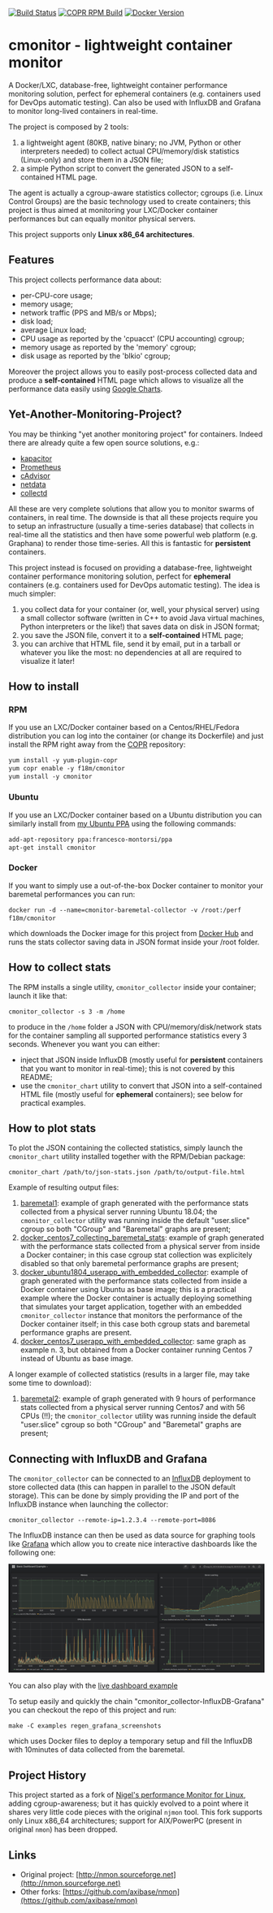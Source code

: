 [![Build Status](https://travis-ci.com/f18m/cmonitor.svg?branch=master)](https://travis-ci.com/f18m/cmonitor "TravisCI status")
[![COPR RPM Build](https://copr.fedorainfracloud.org/coprs/f18m/cmonitor/package/cmonitor/status_image/last_build.png)](https://copr.fedorainfracloud.org/coprs/f18m/cmonitor/ "RPMs on Fedora COPR")
[![Docker Version](https://images.microbadger.com/badges/version/f18m/cmonitor.svg)](https://hub.docker.com/r/f18m/cmonitor "Docker Image on DockerHub")

# cmonitor - lightweight container monitor

A Docker/LXC, database-free, lightweight container performance monitoring solution, perfect for ephemeral containers
(e.g. containers used for DevOps automatic testing). Can also be used with InfluxDB and Grafana to monitor long-lived 
containers in real-time.

The project is composed by 2 tools: 
1) a lightweight agent (80KB, native binary; no JVM, Python or other interpreters needed) to collect actual CPU/memory/disk statistics (Linux-only)
   and store them in a JSON file;
2) a simple Python script to convert the generated JSON to a self-contained HTML page.

The agent is actually a cgroup-aware statistics collector; cgroups (i.e. Linux Control Groups) are the basic technology used 
to create containers; this project is thus aimed at monitoring your LXC/Docker container performances but can equally monitor
physical servers.

This project supports only **Linux x86_64 architectures**.


## Features

This project collects performance data about:

- per-CPU-core usage;
- memory usage;
- network traffic (PPS and MB/s or Mbps);
- disk load;
- average Linux load;
- CPU usage as reported by the 'cpuacct' (CPU accounting) cgroup;
- memory usage as reported by the 'memory' cgroup;
- disk usage as reported by the 'blkio' cgroup;

Moreover the project allows you to easily post-process collected data and produce a **self-contained** HTML page which allows
to visualize all the performance data easily using [Google Charts](https://developers.google.com/chart/).


## Yet-Another-Monitoring-Project?

You may be thinking "yet another monitoring project" for containers. Indeed there are already quite a few open source solutions, e.g.:

- [kapacitor](https://www.influxdata.com/time-series-platform/kapacitor/)
- [Prometheus](https://prometheus.io/)
- [cAdvisor](https://github.com/google/cadvisor)
- [netdata](https://github.com/netdata/netdata)
- [collectd](https://collectd.org/)

All these are very complete solutions that allow you to monitor swarms of containers, in real time.
The downside is that all these projects require you to setup an infrastructure (usually a time-series database) that collects
in real-time all the statistics and then have some powerful web platform (e.g. Graphana) to render those time-series.
All this is fantastic for **persistent** containers.

This project instead is focused on providing a database-free, lightweight container performance monitoring solution, 
perfect for **ephemeral** containers (e.g. containers used for DevOps automatic testing). The idea is much simpler:
1) you collect data for your container (or, well, your physical server) using a small collector software (written in C++ to
  avoid Java virtual machines, Python interpreters or the like!) that saves data on disk in JSON format;
2) you save the JSON file, convert it to a **self-contained** HTML page;
3) you can archive that HTML file, send it by email, put in a tarball or whatever you like the most: no dependencies at all
  are required to visualize it later!


## How to install

### RPM

If you use an LXC/Docker container based on a Centos/RHEL/Fedora distribution you can log into the container (or change its Dockerfile)
and just install the RPM right away from the [COPR](https://copr.fedorainfracloud.org/coprs/f18m/cmonitor/) repository:

```
yum install -y yum-plugin-copr
yum copr enable -y f18m/cmonitor
yum install -y cmonitor
```

### Ubuntu

If you use an LXC/Docker container based on a Ubuntu distribution you can similarly install from [my Ubuntu PPA](https://launchpad.net/~francesco-montorsi/+archive/ubuntu/ppa)
using the following commands:

```
add-apt-repository ppa:francesco-montorsi/ppa
apt-get install cmonitor
```

### Docker

If you want to simply use a out-of-the-box Docker container to monitor your baremetal performances you can run:

```
docker run -d --name=cmonitor-baremetal-collector -v /root:/perf f18m/cmonitor
```

which downloads the Docker image for this project from [Docker Hub](https://hub.docker.com/r/f18m/cmonitor)
and runs the stats collector saving data in JSON format inside your /root folder.


## How to collect stats

The RPM installs a single utility, `cmonitor_collector` inside your container; launch it like that:

```
cmonitor_collector -s 3 -m /home
```

to produce in the `/home` folder a JSON with CPU/memory/disk/network stats for the container
sampling all supported performance statistics every 3 seconds.
Whenever you want you can either:

- inject that JSON inside InfluxDB (mostly useful for **persistent** containers that you want to monitor in real-time);
  this is not covered by this README;
- use the `cmonitor_chart` utility to convert that JSON into a self-contained HTML file (mostly useful for **ephemeral** containers);
  see below for practical examples.


## How to plot stats

To plot the JSON containing the collected statistics, simply launch the `cmonitor_chart` utility installed together
with the RPM/Debian package:

```
cmonitor_chart /path/to/json-stats.json /path/to/output-file.html
```

Example of resulting output files:

1) [baremetal1](https://f18m.github.io/cmonitor/examples/baremetal1.html): 
   example of graph generated with the performance stats collected from a physical server running Ubuntu 18.04; 
   the `cmonitor_collector` utility was running inside the default "user.slice" cgroup so both "CGroup" and "Baremetal"
   graphs are present;
2) [docker_centos7_collecting_baremetal_stats](https://f18m.github.io/cmonitor/examples/docker-centos7-collecting-baremetal-stats.html): 
   example of graph generated with the performance stats collected from a physical server from inside a Docker container;
   in this case cgroup stat collection was explicitely disabled so that only baremetal performance graphs are present;
3) [docker_ubuntu1804_userapp_with_embedded_collector](https://f18m.github.io/cmonitor/examples/docker-ubuntu1804-userapp-with-embedded-collector.html): 
   example of graph generated with the performance stats collected from inside a Docker container using Ubuntu as base image; this is a practical example
   where the Docker container is actually deploying something that simulates your target application, together with an embedded
   `cmonitor_collector` instance that monitors the performance of the Docker container itself;
   in this case both cgroup stats and baremetal performance graphs are present.
4) [docker_centos7_userapp_with_embedded_collector](https://f18m.github.io/cmonitor/examples/docker-centos7-userapp-with-embedded-collector.html):
   same graph as example n. 3, but obtained from a Docker container running Centos 7 instead of Ubuntu as base image.

A longer example of collected statistics (results in a larger file, may take some time to download):

1) [baremetal2](https://f18m.github.io/cmonitor/examples/baremetal2.html): 
   example of graph generated with 9 hours of performance stats collected from a physical server running Centos7 and with 56 CPUs (!!); 
   the `cmonitor_collector` utility was running inside the default "user.slice" cgroup so both "CGroup" and "Baremetal"
   graphs are present;


## Connecting with InfluxDB and Grafana

The `cmonitor_collector` can be connected to an [InfluxDB](https://www.influxdata.com/) deployment to store collected data (this can happen
in parallel to the JSON default storage). This can be done by simply providing the IP and port of the InfluxDB instance when launching
the collector:

```
cmonitor_collector --remote-ip=1.2.3.4 --remote-port=8086
```

The InfluxDB instance can then be used as data source for graphing tools like [Grafana](https://grafana.com/)
which allow you to create nice interactive dashboards like the following one:

![Basic Dashboard Example](examples/grafana-dashboards/BasicDashboardExample.png)

You can also play with the [live dashboard example](https://snapshot.raintank.io/dashboard/snapshot/JdX4hDukUCGuJHsXymM86KbFO5LC9GrY?orgId=2&from=1558478922136&to=1558479706448)

To setup easily and quickly the chain "cmonitor_collector-InfluxDB-Grafana" you can checkout the repo of this project and run:

```
make -C examples regen_grafana_screenshots
```

which uses Docker files to deploy a temporary setup and fill the InfluxDB with 10minutes of data collected from the baremetal.


## Project History

This project started as a fork of [Nigel's performance Monitor for Linux](http://nmon.sourceforge.net), adding cgroup-awareness;
but it has quickly evolved to a point where it shares very little code pieces with the original `njmon` tool.
This fork supports only Linux x86_64 architectures; support for AIX/PowerPC (present in original `nmon`) has been dropped.


## Links

- Original project: [http://nmon.sourceforge.net](http://nmon.sourceforge.net)
- Other forks: [https://github.com/axibase/nmon](https://github.com/axibase/nmon)
